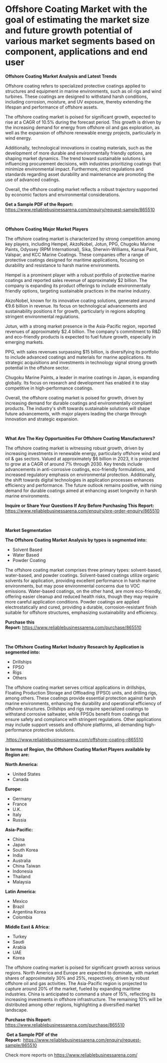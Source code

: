 <p><h1>Offshore Coating Market with the goal of estimating the market size and future growth potential of various market segments based on component, applications and end user</h1></p><p><strong>Offshore Coating Market Analysis and Latest Trends</strong></p>
<p><p>Offshore coating refers to specialized protective coatings applied to structures and equipment in marine environments, such as oil rigs and wind turbines. These coatings are designed to withstand harsh conditions, including corrosion, moisture, and UV exposure, thereby extending the lifespan and performance of offshore assets. </p><p>The offshore coating market is poised for significant growth, expected to rise at a CAGR of 10.5% during the forecast period. This growth is driven by the increasing demand for energy from offshore oil and gas exploration, as well as the expansion of offshore renewable energy projects, particularly in wind energy. </p><p>Additionally, technological innovations in coating materials, such as the development of more durable and environmentally friendly options, are shaping market dynamics. The trend toward sustainable solutions is influencing procurement decisions, with industries prioritizing coatings that minimize environmental impact. Furthermore, strict regulations and standards regarding asset durability and maintenance are promoting the use of advanced coatings. </p><p>Overall, the offshore coating market reflects a robust trajectory supported by economic factors and environmental considerations.</p></p>
<p><strong>Get a Sample PDF of the Report:&nbsp;</strong> <a href="https://www.reliablebusinessarena.com/enquiry/request-sample/865510?utm_campaign=2137&utm_medium=2&utm_source=Github&utm_content=ia&utm_term=31032025&utm_id=offshore-coating">https://www.reliablebusinessarena.com/enquiry/request-sample/865510</a></p>
<p>&nbsp;</p>
<p><strong>Offshore Coating Major Market Players</strong></p>
<p><p>The offshore coating market is characterized by strong competition among key players, including Hempel, AkzoNobel, Jotun, PPG, Chugoku Marine Paints, Odyssey (RPM International), Sika, Sherwin-Williams, Kansai Paint, Valspar, and KCC Marine Coatings. These companies offer a range of protective coatings designed for maritime applications, focusing on durability and resistance to harsh marine environments.</p><p>Hempel is a prominent player with a robust portfolio of protective marine coatings and reported sales revenue of approximately $2 billion. The company is expanding its product offerings to include environmentally friendly options, targeting sustainable practices in the marine industry.</p><p>AkzoNobel, known for its innovative coating solutions, generated around €9.6 billion in revenue. Its focus on technological advancements and sustainability positions it for growth, particularly in regions adopting stringent environmental regulations.</p><p>Jotun, with a strong market presence in the Asia-Pacific region, reported revenues of approximately $2.4 billion. The company's commitment to R&D and eco-friendly products is expected to fuel future growth, especially in emerging markets.</p><p>PPG, with sales revenues surpassing $15 billion, is diversifying its portfolio to include advanced coatings and materials for marine applications. Its strategic acquisitions and investments in technology signal strong growth potential in the offshore sector.</p><p>Chugoku Marine Paints, a leader in marine coatings in Japan, is expanding globally. Its focus on research and development has enabled it to stay competitive in high-performance coatings.</p><p>Overall, the offshore coating market is poised for growth, driven by increasing demand for durable coatings and environmentally compliant products. The industry's shift towards sustainable solutions will shape future advancements, with major players leading the charge through innovation and strategic expansion.</p></p>
<p>&nbsp;</p>
<p><strong>What Are The Key Opportunities For Offshore Coating Manufacturers?</strong></p>
<p><p>The offshore coating market is witnessing robust growth, driven by increasing investments in renewable energy, particularly offshore wind and oil & gas sectors. Valued at approximately $6 billion in 2023, it is projected to grow at a CAGR of around 7% through 2030. Key trends include advancements in anti-corrosive coatings, eco-friendly formulations, and increased regulatory emphasis on environmental protection. Additionally, the shift towards digital technologies in application processes enhances efficiency and performance. The future outlook remains positive, with rising demand for durable coatings aimed at enhancing asset longevity in harsh marine environments.</p></p>
<p><strong>Inquire or Share Your Questions If Any Before Purchasing This Report:</strong> <a href="https://www.reliablebusinessarena.com/enquiry/pre-order-enquiry/865510?utm_campaign=2137&utm_medium=2&utm_source=Github&utm_content=ia&utm_term=31032025&utm_id=offshore-coating">https://www.reliablebusinessarena.com/enquiry/pre-order-enquiry/865510</a></p>
<p>&nbsp;</p>
<p><strong>Market Segmentation</strong></p>
<p><strong>The Offshore Coating Market Analysis by types is segmented into:</strong></p>
<p><ul><li>Solvent Based</li><li>Water Based</li><li>Powder Coating</li></ul></p>
<p><p>The offshore coating market comprises three primary types: solvent-based, water-based, and powder coatings. Solvent-based coatings utilize organic solvents for application, providing excellent performance in harsh marine environments, but may pose environmental concerns due to VOC emissions. Water-based coatings, on the other hand, are more eco-friendly, offering easier cleanup and reduced health risks, though they may require more careful application conditions. Powder coatings are applied electrostatically and cured, providing a durable, corrosion-resistant finish suitable for offshore structures, emphasizing sustainability and efficiency.</p></p>
<p><strong>Purchase this Report:&nbsp;</strong><a href="https://www.reliablebusinessarena.com/purchase/865510?utm_campaign=2137&utm_medium=2&utm_source=Github&utm_content=ia&utm_term=31032025&utm_id=offshore-coating">https://www.reliablebusinessarena.com/purchase/865510</a></p>
<p>&nbsp;</p>
<p><strong>The Offshore Coating Market Industry Research by Application is segmented into:</strong></p>
<p><ul><li>Drillships</li><li>FPSO</li><li>Rigs</li><li>Others</li></ul></p>
<p><p>The offshore coating market serves critical applications in drillships, Floating Production Storage and Offloading (FPSO) units, and drilling rigs, among others. These coatings provide essential protection against harsh marine environments, enhancing the durability and operational efficiency of offshore structures. Drillships and rigs require specialized coatings to withstand corrosive saltwater, while FPSOs benefit from coatings that ensure safety and compliance with stringent regulations. Other applications may include support vessels and offshore platforms, all demanding high-performance protective solutions.</p></p>
<p><a href="https://www.reliablebusinessarena.com/offshore-coating-r865510?utm_campaign=2137&utm_medium=2&utm_source=Github&utm_content=ia&utm_term=31032025&utm_id=offshore-coating">&nbsp;https://www.reliablebusinessarena.com/offshore-coating-r865510</a></p>
<p><strong>In terms of Region, the Offshore Coating Market Players available by Region are:</strong></p>
<p>
    <p> <strong> North America: </strong>
        <ul>
            <li>United States</li>
            <li>Canada</li>
        </ul>
        </p> 
    <p> <strong> Europe: </strong>
        <ul>
            <li>Germany</li>
            <li>France</li>
            <li>U.K.</li>
            <li>Italy</li>
            <li>Russia</li>
        </ul>
        </p> 
    <p> <strong> Asia-Pacific: </strong>
        <ul>
            <li>China</li>
            <li>Japan</li>
            <li>South Korea</li>
            <li>India</li>
            <li>Australia</li>
            <li>China Taiwan</li>
            <li>Indonesia</li>
            <li>Thailand</li>
            <li>Malaysia</li>
        </ul>
        </p> 
    <p> <strong> Latin America: </strong>
        <ul>
            <li>Mexico</li>
            <li>Brazil</li>
            <li>Argentina Korea</li>
            <li>Colombia</li>
        </ul>
        </p> 
    <p> <strong> Middle East & Africa: </strong>
        <ul>
            <li>Turkey</li>
            <li>Saudi</li>
            <li>Arabia</li>
            <li>UAE</li>
            <li>Korea</li>
        </ul>
    </p>
    </p>
<p><p>The offshore coating market is poised for significant growth across various regions. North America and Europe are expected to dominate, with market shares of approximately 30% and 25%, respectively, driven by robust offshore oil and gas activities. The Asia-Pacific region is projected to capture around 20% of the market, fueled by expanding maritime industries. China is anticipated to command a share of 15%, reflecting its increasing investments in offshore infrastructure. The remaining 10% will be distributed among other regions, highlighting a diversified market landscape.</p></p>
<p><strong>Purchase this Report: </strong><a href="https://www.reliablebusinessarena.com/purchase/865510?utm_campaign=2137&utm_medium=2&utm_source=Github&utm_content=ia&utm_term=31032025&utm_id=offshore-coating">https://www.reliablebusinessarena.com/purchase/865510</a></p>
<p>&nbsp;<strong>Get a Sample PDF of the Report:&nbsp;&nbsp;</strong><a href="https://www.reliablebusinessarena.com/enquiry/request-sample/865510?utm_campaign=2137&utm_medium=2&utm_source=Github&utm_content=ia&utm_term=31032025&utm_id=offshore-coating">https://www.reliablebusinessarena.com/enquiry/request-sample/865510</a></p>
<p><strong></strong></p>
<p>Check more reports on <a href="https://www.reliablebusinessarena.com/?utm_campaign=2137&utm_medium=2&utm_source=Github&utm_content=ia&utm_term=31032025&utm_id=offshore-coating">https://www.reliablebusinessarena.com/</a></p>